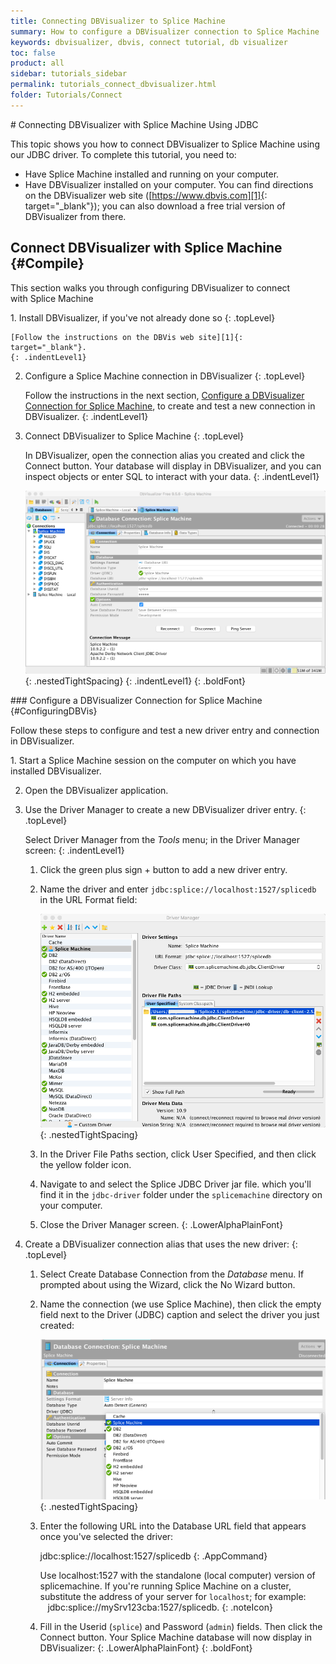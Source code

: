```yaml
---
title: Connecting DBVisualizer to Splice Machine
summary: How to configure a DBVisualizer connection to Splice Machine
keywords: dbvisualizer, dbvis, connect tutorial, db visualizer
toc: false
product: all
sidebar: tutorials_sidebar
permalink: tutorials_connect_dbvisualizer.html
folder: Tutorials/Connect
---
```

<section>
<div class="TopicContent" data-swiftype-index="true" markdown="1">
# Connecting DBVisualizer with Splice Machine Using JDBC

This topic shows you how to connect DBVisualizer to Splice Machine using
our JDBC driver. To complete this tutorial, you need to:

* Have Splice Machine installed and running on your computer.
* Have DBVisualizer installed on your computer. You can find directions
  on the DBVisualizer web site ([https://www.dbvis.com][1]{:
  target="_blank"}); you can also download a free trial version of
  DBVisualizer from there.

## Connect DBVisualizer with Splice Machine   {#Compile}

This section walks you through configuring DBVisualizer to connect
with Splice Machine

<div class="opsStepsList" markdown="1">
1.  Install DBVisualizer, if you've not already done so
    {: .topLevel}

    [Follow the instructions on the DBVis web site][1]{:
    target="_blank"}.
    {: .indentLevel1}

2.  Configure a Splice Machine connection in DBVisualizer
    {: .topLevel}

    Follow the instructions in the next section, [Configure a
    DBVisualizer Connection for Splice Machine](#ConfiguringDBVis), to
    create and test a new connection in DBVisualizer.
    {: .indentLevel1}

3.  Connect DBVisualizer to Splice Machine
    {: .topLevel}

    In DBVisualizer, open the connection alias you created and click the
    <span class="AppCommand">Connect</span> button. Your database will
    display in DBVisualizer, and you can inspect objects or enter SQL to
    interact with your data.
    {: .indentLevel1}

    ![](images/DBVisSplice.png){: .nestedTightSpacing}
    {: .indentLevel1}
{: .boldFont}

</div>
### Configure a DBVisualizer Connection for Splice Machine   {#ConfiguringDBVis}

Follow these steps to configure and test a new driver entry and
connection in DBVisualizer.

<div class="opsStepsList" markdown="1">
1.  Start a Splice Machine session on the computer on which you have
    installed DBVisualizer.

2.  Open the DBVisualizer application.

3.  Use the Driver Manager to create a new DBVisualizer driver entry.
    {: .topLevel}

    Select <span class="AppCommand">Driver Manager</span> from the
    *Tools* menu; in the <span class="AppCommand">Driver Manager</span>
    screen:
    {: .indentLevel1}

    1.  Click the green plus sign <span class="AppFontCust">+</span>
        button to add a new driver entry.

    2.  Name the driver and enter
        `jdbc:splice://localhost:1527/splicedb` in the <span
        class="AppCommand">URL Format</span> field:

        ![](images/DBVis.Driver.png){: .nestedTightSpacing}

    3.  In the Driver File Paths section, click <span
        class="AppCommand">User Specified</span>, and then click the
        yellow folder icon.

    4.  Navigate to and select the Splice JDBC Driver jar file. which
        you'll find it in the `jdbc-driver` folder under the
        `splicemachine` directory on your computer.

    5.  Close the Driver Manager screen.
    {: .LowerAlphaPlainFont}

4.  Create a DBVisualizer connection alias that uses the new driver:
    {: .topLevel}

    1.  Select <span class="AppCommand">Create Database
        Connection</span> from the *Database* menu. If prompted about
        using the Wizard, click the <span class="AppCommand">No
        Wizard</span> button.

    2.  Name the connection (we use <span class="AppCommand">Splice
        Machine</span>), then click the empty field next to the <span
        class="AppCommand">Driver (JDBC)</span> caption and select the
        driver you just created:

        ![](images/DBVisSelectDriver.png){: .nestedTightSpacing}

    3.  Enter the following URL into the <span
        class="AppCommand">Database URL</span> field that appears once
        you've selected the driver:

        <div class="preWrapperWide" markdown="1">
            jdbc:splice://localhost:1527/splicedb
        {: .AppCommand}

        </div>

        Use <span class="CodeBoldFont">localhost:1527</span> with the
        standalone (local computer) version of splicemachine. If you're
        running Splice Machine on a cluster, substitute the address of
        your server for `localhost`; for example:
           <span
        class="CodeBoldFont">jdbc:splice://mySrv123cba:1527/splicedb</span>.
        {: .noteIcon}

    4.  Fill in the <span class="AppCommand">Userid</span>
        (`splice`) and <span class="AppCommand">Password</span>
        (`admin`) fields. Then click the <span
        class="AppCommand">Connect</span> button. Your Splice Machine
        database will now display in DBVisualizer:
    {: .LowerAlphaPlainFont}
{: .boldFont}

</div>
</div>
</section>



[1]: https://www.dbvis.com/
